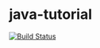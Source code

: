 java-tutorial
=============

[![Build Status](https://travis-ci.org/jimtsay/java-tutorial.svg?branch=master)](https://travis-ci.org/jimtsay/java-tutorial)
